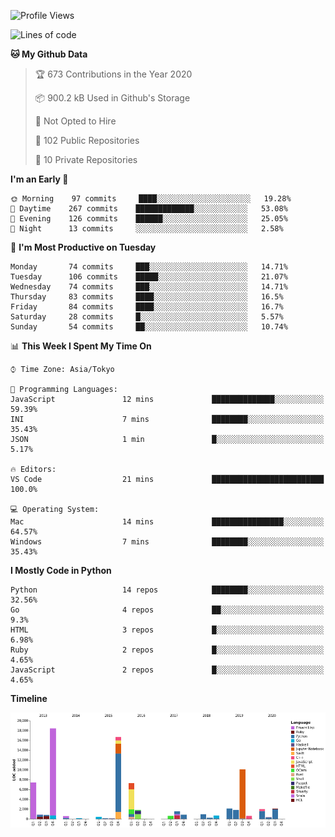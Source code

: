 <!--START_SECTION:waka-->
![Profile Views](http://img.shields.io/badge/Profile%20Views-0-blue)

![Lines of code](https://img.shields.io/badge/From%20Hello%20World%20I%27ve%20Written-4.8%20million%20lines%20of%20code-blue)

**🐱 My Github Data** 

> 🏆 673 Contributions in the Year 2020
 > 
> 📦 900.2 kB Used in Github's Storage 
 > 
> 🚫 Not Opted to Hire
 > 
> 📜 102 Public Repositories
 > 
> 🔑 10 Private Repositories 

**I'm an Early 🐤** 

```text
🌞 Morning    97 commits     ████░░░░░░░░░░░░░░░░░░░░░   19.28% 
🌆 Daytime    267 commits    █████████████░░░░░░░░░░░░   53.08% 
🌃 Evening    126 commits    ██████░░░░░░░░░░░░░░░░░░░   25.05% 
🌙 Night      13 commits     ░░░░░░░░░░░░░░░░░░░░░░░░░   2.58%

```
📅 **I'm Most Productive on Tuesday** 

```text
Monday       74 commits     ███░░░░░░░░░░░░░░░░░░░░░░   14.71% 
Tuesday      106 commits    █████░░░░░░░░░░░░░░░░░░░░   21.07% 
Wednesday    74 commits     ███░░░░░░░░░░░░░░░░░░░░░░   14.71% 
Thursday     83 commits     ████░░░░░░░░░░░░░░░░░░░░░   16.5% 
Friday       84 commits     ████░░░░░░░░░░░░░░░░░░░░░   16.7% 
Saturday     28 commits     █░░░░░░░░░░░░░░░░░░░░░░░░   5.57% 
Sunday       54 commits     ██░░░░░░░░░░░░░░░░░░░░░░░   10.74%

```


📊 **This Week I Spent My Time On** 

```text
⌚︎ Time Zone: Asia/Tokyo

💬 Programming Languages: 
JavaScript               12 mins             ██████████████░░░░░░░░░░░   59.39% 
INI                      7 mins              ████████░░░░░░░░░░░░░░░░░   35.43% 
JSON                     1 min               █░░░░░░░░░░░░░░░░░░░░░░░░   5.17%

🔥 Editors: 
VS Code                  21 mins             █████████████████████████   100.0%

💻 Operating System: 
Mac                      14 mins             ████████████████░░░░░░░░░   64.57% 
Windows                  7 mins              ████████░░░░░░░░░░░░░░░░░   35.43%

```

**I Mostly Code in Python** 

```text
Python                   14 repos            ████████░░░░░░░░░░░░░░░░░   32.56% 
Go                       4 repos             ██░░░░░░░░░░░░░░░░░░░░░░░   9.3% 
HTML                     3 repos             █░░░░░░░░░░░░░░░░░░░░░░░░   6.98% 
Ruby                     2 repos             █░░░░░░░░░░░░░░░░░░░░░░░░   4.65% 
JavaScript               2 repos             █░░░░░░░░░░░░░░░░░░░░░░░░   4.65%

```


**Timeline**

![Chart not found](https://github.com/takuan-osho/takuan-osho/blob/master/charts/bar_graph.png) 


<!--END_SECTION:waka-->
